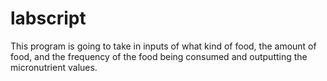 # labscript

This program is going to take in inputs of what kind of food, the amount of food, and the frequency of the food being consumed and outputting the micronutrient values.

